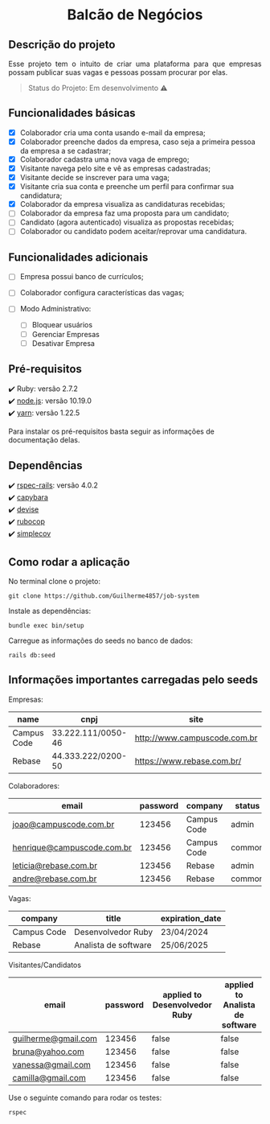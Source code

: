 <h1 align="center">Balcão de Negócios</h1>

<h2> Descrição do projeto</h2>
<p align="justify">
Esse projeto tem o intuito de criar uma plataforma 
para que empresas possam publicar suas vagas e
pessoas possam procurar por elas.
</p>

> Status do Projeto: Em desenvolvimento :warning:

<h2>Funcionalidades básicas</h2>

- [x] Colaborador cria uma conta usando e-mail da empresa;
- [x] Colaborador preenche dados da empresa, caso seja a primeira pessoa da empresa a se
      cadastrar;
- [x] Colaborador cadastra uma nova vaga de emprego;
- [x] Visitante navega pelo site e vê as empresas cadastradas;
- [x] Visitante decide se inscrever para uma vaga;
- [x] Visitante cria sua conta e preenche um perfil para confirmar sua candidatura;
- [x] Colaborador da empresa visualiza as candidaturas recebidas;
- [ ] Colaborador da empresa faz uma proposta para um candidato; 
- [ ] Candidato (agora autenticado) visualiza as propostas recebidas;
- [ ] Colaborador ou candidato podem aceitar/reprovar uma candidatura.

<h2>Funcionalidades adicionais</h2>

- [ ] Empresa possui banco de currículos;
- [ ] Colaborador configura características das vagas;

- [ ] Modo Administrativo:

  - [ ] Bloquear usuários
  - [ ] Gerenciar Empresas
  - [ ] Desativar Empresa

<h2>Pré-requisitos</h2>

:heavy_check_mark: Ruby: versão 2.7.2 <br>
:heavy_check_mark: [node.js](https://github.com/nodesource/distributions/blob/master/README.md): versão 10.19.0 <br>
:heavy_check_mark: [yarn](https://classic.yarnpkg.com/en/docs/usage): versão 1.22.5 <br>

Para instalar os pré-requisitos basta seguir as informações de documentação delas.

<h2>Dependências</h2>

:heavy_check_mark: [rspec-rails](https://github.com/rspec/rspec-rails): versão 4.0.2 <br>
:heavy_check_mark: [capybara](https://github.com/teamcapybara/capybara) <br>
:heavy_check_mark: [devise](https://github.com/heartcombo/devise)<br>
:heavy_check_mark: [rubocop](https://github.com/teamcapybara/capybara)<br>
:heavy_check_mark: [simplecov](https://github.com/simplecov-ruby/simplecov)<br>

<h2>Como rodar a aplicação</h2>

No terminal clone o projeto:

```
git clone https://github.com/Guilherme4857/job-system
```

Instale as dependências:

```
bundle exec bin/setup
```

Carregue as informações do seeds no banco de dados:

```
rails db:seed
```

<h2>Informações importantes carregadas pelo seeds</h2>

Empresas:

|name|cnpj|site|company_history|
| -------- | -------- | -------- | -------- |
|Campus Code|33.222.111/0050-46|http://www.campuscode.com.br|Vem crescendo bastante|
|Rebase|44.333.222/0200-50|https://www.rebase.com.br/|Evoluíu a cada dia|

Colaboradores:

|email|password|company|status|
| -------- | -------- | -------- | -------- |
|joao@campuscode.com.br|123456|Campus Code|admin|
|henrique@campuscode.com.br|123456|Campus Code|common|
|leticia@rebase.com.br|123456|Rebase|admin|
|andre@rebase.com.br|123456|Rebase|common|

Vagas:

|company|title|expiration_date|
| -------- | -------- | -------- |
|Campus Code|Desenvolvedor Ruby|23/04/2024|
|Rebase|Analista de software|25/06/2025|

Visitantes/Candidatos

|email|password|applied to Desenvolvedor Ruby|applied to Analista de software|
| -------- | -------- | -------- | -------- |
|guilherme@gmail.com|123456|false|false|
|bruna@yahoo.com|123456|false|false|
|vanessa@gmail.com|123456|false|false|
|camilla@gmail.com|123456|false|false|

Use o seguinte comando para rodar os testes:

```
rspec
```